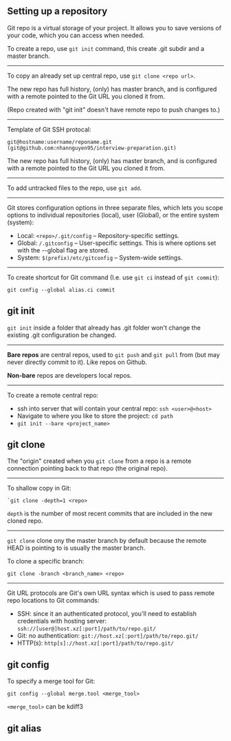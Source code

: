 ## Setting up a repository

Git repo is a virtual storage of your project. It allows you to save versions of your code, which you can access when needed. 

To create a repo, use `git init` command, this create .git subdir and a master branch.

---

To copy an already set up central repo, use `git clone <repo url>`.

The new repo has full history, (only) has master branch, and is configured with a remote pointed to the Git URL you cloned it from.

(Repo created with "git init" doesn't have remote repo to push changes to.)

---

Template of Git SSH protocal:

```
git@hostname:username/reponame.git
(git@github.com:nhannguyen95/interview-preparation.git)
```

The new repo has full history, (only) has master branch, and is configured with a remote pointed to the Git URL you cloned it from.

---

To add untracked files to the repo, use `git add`.

---

Git stores configuration options in three separate files, which lets you scope options to individual repositories (local), user (Global), or the entire system (system):

- Local: `<repo>/.git/config` – Repository-specific settings.
- Global: `/.gitconfig` – User-specific settings. This is where options set with the --global flag are stored.
- System: `$(prefix)/etc/gitconfig` – System-wide settings.

---

To create shortcut for Git command (I.e. use `git ci` instead of `git commit`):

```
git config --global alias.ci commit
```

## git init

`git init` inside a folder that already has .git folder won't change the existing .git configuration be changed.

---

**Bare repos** are central repos, used to `git push` and `git pull` from (but may never directly commit to it). Like repos on Github.

**Non-bare** repos are developers local repos.

---

To create a remote central repo:
- ssh into server that will contain your central repo: `ssh <user>@<host>`
- Navigate to where you like to store the project: `cd path`
- `git init --bare <project_name>`


## git clone

The "origin" created when you `git clone` from a repo is a remote connection pointing back to that repo (the original repo).

---

To shallow copy in Git:

```
`git clone -depth=1 <repo>
```

`depth` is the number of most recent commits that are included in the new cloned repo.

---

`git clone` clone ony the master branch by default because the remote HEAD is pointing to is usually the master branch.

To clone a specific branch:

```
git clone -branch <branch_name> <repo>
```

---

Git URL protocols are Git's own URL syntax which is used to pass remote repo locations to Git commands:
- SSH: since it an authenticated protocol, you'll need to establish credentials with hosting server: `ssh://[user@]host.xz[:port]/path/to/repo.git/`
- Git: no authentication: `git://host.xz[:port]/path/to/repo.git/`
- HTTP(s): `http[s]://host.xz[:port]/path/to/repo.git/`

## git config

To specify a merge tool for Git:

```
git config --global merge.tool <merge_tool>
```

`<merge_tool>` can be kdiff3

## git alias
